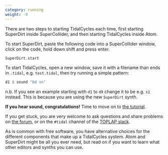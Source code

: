 ```yaml
---
category: running
weight: -9
---
```


There are two steps to starting TidalCycles each time, first starting SuperDirt inside SuperCollider, and then starting TidalCycles inside Atom.

To start SuperDirt, paste the following code into a SuperCollider
window, click on the code, hold down shift and press enter.

~~~~c
SuperDirt.start
~~~~

To start TidalCycles, open a new window, save it with a filename than ends in `.tidal`, e.g. `test.tidal`, then try running a simple pattern:

~~~~haskell
d1 $ sound "bd sn"
~~~~

n.b. If you see an example starting with `d1` to `d9` change it to be e.g. `s1` instead. This is because you are using the new `SuperDirt` synth.

**If you hear sound, congratulations!** Time to move on to [the tutorial](/patterns.html).

If you get stuck, you are very welcome to ask questions and share
problems on [the forum](http://lurk.org/groups/tidal/), or on the
`#tidal` channel of the
[TOPLAP slack](http://toplap.org/toplap-on-slack/).

As is common with free software, you have alternative choices for the
different components that make up a TidalCycles system. Atom and
SuperDirt might be all you ever need, but read on if you want to learn
what other editors and synths you can use.
